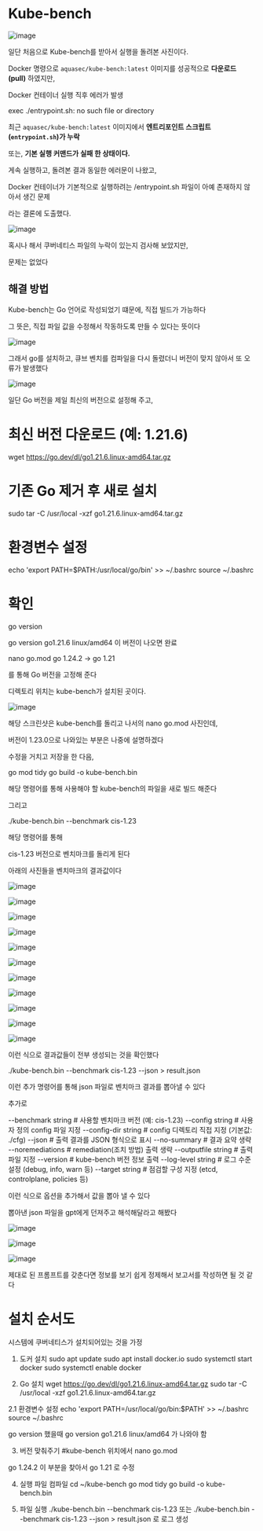# Kube-bench

![image](https://github.com/user-attachments/assets/586203e9-acb7-4f3c-8cde-205889a209c1)

일단 처음으로 Kube-bench를 받아서 실행을 돌려본 사진이다.

Docker 명령으로 `aquasec/kube-bench:latest` 이미지를 성공적으로 **다운로드(pull)** 하였지만,

Docker 컨테이너 실행 직후 에러가 발생

exec ./entrypoint.sh: no such file or directory

최근 `aquasec/kube-bench:latest` 이미지에서 **엔트리포인트 스크립트 (`entrypoint.sh`)가 누락**

또는, **기본 실행 커맨드가 실패 한 상태이다.**

게속 실행하고, 돌려본 결과 동일한 에러문이 나왔고,

Docker 컨테이너가 기본적으로 실행하려는 /entrypoint.sh 파일이 아예 존재하지 않아서 생긴 문제

라는 결론에 도출했다.

![image](https://github.com/user-attachments/assets/a586569f-4a98-4080-ae1d-4a37f1c1b6ea)

혹시나 해서 쿠버네티스 파일의 누락이 있는지 검사해 보았지만,

문제는 없었다

## 해결 방법

Kube-bench는 Go 언어로 작성되었기 떄문에, 직접 빌드가 가능하다

그 뜻은, 직접 파일 값을 수정해서 작동하도록 만들 수 있다는 뜻이다

![image](https://github.com/user-attachments/assets/4b6ffb6a-e873-4dea-a250-742367d6b2b2)

그래서 go를 설치하고, 큐브 벤치를 컴파일을 다시 돌렸더니 버전이 맞지 않아서 또 오류가 발생했다

![image](https://github.com/user-attachments/assets/061edf02-1707-4490-8351-28a0475da78e)

일단 Go 버전을 제일 최신의 버전으로 설정해 주고,

# 최신 버전 다운로드 (예: 1.21.6)
wget https://go.dev/dl/go1.21.6.linux-amd64.tar.gz

# 기존 Go 제거 후 새로 설치
sudo tar -C /usr/local -xzf go1.21.6.linux-amd64.tar.gz

# 환경변수 설정
echo 'export PATH=$PATH:/usr/local/go/bin' >> ~/.bashrc
source ~/.bashrc

# 확인
go version

go version go1.21.6 linux/amd64
이 버전이 나오면 완료

nano go.mod
go 1.24.2 -> go 1.21

를 통해 Go 버전을 고정해 준다

디렉토리 위치는 kube-bench가 설치된 곳이다.

![image](https://github.com/user-attachments/assets/85e3348e-65d5-4e8e-9d27-093c72a5624b)

해당 스크린샷은 kube-bench를 돌리고 나서의 nano go.mod 사진인데,

버전이 1.23.0으로 나와있는 부분은 나중에 설명하겠다

수정을 거치고 저장을 한 다음,

go mod tidy
go build -o kube-bench.bin

해당 명령어를 통해 사용해야 할 kube-bench의 파일을 새로 빌드 해준다

그리고

./kube-bench.bin --benchmark cis-1.23

해당 명령어를 통해

cis-1.23 버전으로 벤치마크를 돌리게 된다

아래의 사진들을 벤치마크의 결과값이다

![image](https://github.com/user-attachments/assets/f0fc74c6-cb11-4929-b35f-4d7ab54c7700)

![image](https://github.com/user-attachments/assets/fc5fe114-eb3e-4a8e-87b3-f82e24bb3308)

![image](https://github.com/user-attachments/assets/93f2b0ab-fe6b-4b99-93bb-267e0592b80a)

![image](https://github.com/user-attachments/assets/3c50133d-5ff6-4563-809e-7f6da9fc89fa)

![image](https://github.com/user-attachments/assets/0dd9993b-e78e-42d9-b36d-1c29600a8574)

![image](https://github.com/user-attachments/assets/c4c215ff-f907-4363-8a6f-95ccc744a7cf)

![image](https://github.com/user-attachments/assets/dd7c0268-827c-446a-979e-3f83a31144bb)

![image](https://github.com/user-attachments/assets/d5f435c7-af36-4750-a7e9-af7366a719dd)

![image](https://github.com/user-attachments/assets/23a2a458-6387-481e-9865-b1d2e10a9479)

![image](https://github.com/user-attachments/assets/e43bbe5a-9824-4b36-a0fa-87d2d57dd615)

![image](https://github.com/user-attachments/assets/ce026180-113b-49a9-9a27-b58065a15e9c)

이런 식으로 결과값들이 전부 생성되는 것을 확인했다

./kube-bench.bin --benchmark cis-1.23 --json > result.json

이런 추가 명령어를 통해 json 파일로 벤치마크 결과를 뽑아낼 수 있다

추가로

--benchmark string        # 사용할 벤치마크 버전 (예: cis-1.23)
--config string           # 사용자 정의 config 파일 지정
--config-dir string       # config 디렉토리 직접 지정 (기본값: ./cfg)
--json                    # 출력 결과를 JSON 형식으로 표시
--no-summary              # 결과 요약 생략
--noremediations          # remediation(조치 방법) 출력 생략
--outputfile string       # 출력 파일 지정
--version                 # kube-bench 버전 정보 출력
--log-level string        # 로그 수준 설정 (debug, info, warn 등)
--target string           # 점검할 구성 지정 (etcd, controlplane, policies 등)

이런 식으로 옵션을 추가해서 값을 뽑아 낼 수 있다

뽑아낸 json 파일을 gpt에게 던져주고 해석해달라고 해봤다

![image](https://github.com/user-attachments/assets/80a4ccfc-fd1e-4256-924d-724c5d08033d)

![image](https://github.com/user-attachments/assets/175df859-414e-4bcd-a076-d19ad349b2a7)

![image](https://github.com/user-attachments/assets/edaf2bb5-be07-4c37-bbab-951067e66768)

제대로 된 프롬프트를 갖춘다면 정보를 보기 쉽게 정제해서 보고서를 작성하면 될 것 같다

# 설치 순서도

시스템에 쿠버네티스가 설치되어있는 것을 가정

1. 도커 설치
sudo apt update
sudo apt install docker.io
sudo systemctl start docker
sudo systemctl enable docker

2. Go 설치
wget https://go.dev/dl/go1.21.6.linux-amd64.tar.gz
sudo tar -C /usr/local -xzf go1.21.6.linux-amd64.tar.gz

2.1 환경변수 설정
echo 'export PATH=/usr/local/go/bin:$PATH' >> ~/.bashrc
source ~/.bashrc

go version
했을때
go version go1.21.6 linux/amd64
가 나와야 함

3. 버전 맞춰주기
#kube-bench 위치에서
nano go.mod

go 1.24.2
이 부분을 찾아서
go 1.21
로 수정

4. 실행 파일 컴파일
cd ~/kube-bench
go mod tidy
go build -o kube-bench.bin

5. 파일 실행
./kube-bench.bin --benchmark cis-1.23
또는
./kube-bench.bin --benchmark cis-1.23 --json > result.json
로 로그 생성
